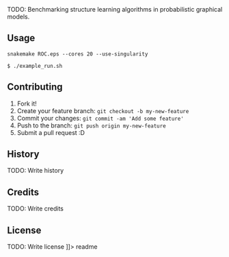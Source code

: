 <snippet>
  <content><![CDATA[
# ${1:Graphical model structure learning benchmarking}

TODO: Benchmarking structure learning algorithms in probabilistic graphical models.


## Usage

`snakemake ROC.eps --cores 20 --use-singularity`

`$ ./example_run.sh`

## Contributing

1. Fork it!
2. Create your feature branch: `git checkout -b my-new-feature`
3. Commit your changes: `git commit -am 'Add some feature'`
4. Push to the branch: `git push origin my-new-feature`
5. Submit a pull request :D

## History

TODO: Write history

## Credits

TODO: Write credits

## License

TODO: Write license
]]></content>
  <tabTrigger>readme</tabTrigger>
</snippet>